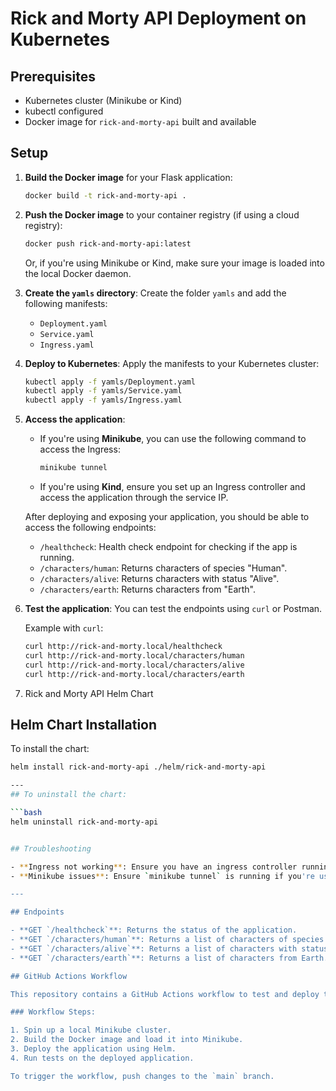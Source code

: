 # Rick and Morty API Deployment on Kubernetes

## Prerequisites

- Kubernetes cluster (Minikube or Kind)
- kubectl configured
- Docker image for `rick-and-morty-api` built and available

## Setup

1. **Build the Docker image** for your Flask application:
    ```bash
    docker build -t rick-and-morty-api .
    ```

2. **Push the Docker image** to your container registry (if using a cloud registry):
    ```bash
    docker push rick-and-morty-api:latest
    ```

    Or, if you're using Minikube or Kind, make sure your image is loaded into the local Docker daemon.

3. **Create the `yamls` directory**:
    Create the folder `yamls` and add the following manifests:
    - `Deployment.yaml`
    - `Service.yaml`
    - `Ingress.yaml`

4. **Deploy to Kubernetes**:
    Apply the manifests to your Kubernetes cluster:
    ```bash
    kubectl apply -f yamls/Deployment.yaml
    kubectl apply -f yamls/Service.yaml
    kubectl apply -f yamls/Ingress.yaml
    ```

5. **Access the application**:
    - If you're using **Minikube**, you can use the following command to access the Ingress:
      ```bash
      minikube tunnel
      ```

    - If you're using **Kind**, ensure you set up an Ingress controller and access the application through the service IP.

    After deploying and exposing your application, you should be able to access the following endpoints:
    - `/healthcheck`: Health check endpoint for checking if the app is running.
    - `/characters/human`: Returns characters of species "Human".
    - `/characters/alive`: Returns characters with status "Alive".
    - `/characters/earth`: Returns characters from "Earth".

6. **Test the application**:
    You can test the endpoints using `curl` or Postman.

    Example with `curl`:
    ```bash
    curl http://rick-and-morty.local/healthcheck
    curl http://rick-and-morty.local/characters/human
    curl http://rick-and-morty.local/characters/alive
    curl http://rick-and-morty.local/characters/earth
    ```
7.  Rick and Morty API Helm Chart

## Helm Chart Installation

To install the chart:

```bash
helm install rick-and-morty-api ./helm/rick-and-morty-api

---
## To uninstall the chart:

```bash
helm uninstall rick-and-morty-api


## Troubleshooting

- **Ingress not working**: Ensure you have an ingress controller running in your cluster (e.g., NGINX ingress controller).
- **Minikube issues**: Ensure `minikube tunnel` is running if you're using Minikube for local development.

---

## Endpoints

- **GET `/healthcheck`**: Returns the status of the application.
- **GET `/characters/human`**: Returns a list of characters of species "Human".
- **GET `/characters/alive`**: Returns a list of characters with status "Alive".
- **GET `/characters/earth`**: Returns a list of characters from Earth.

## GitHub Actions Workflow

This repository contains a GitHub Actions workflow to test and deploy the Rick and Morty API.

### Workflow Steps:

1. Spin up a local Minikube cluster.
2. Build the Docker image and load it into Minikube.
3. Deploy the application using Helm.
4. Run tests on the deployed application.

To trigger the workflow, push changes to the `main` branch.

